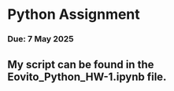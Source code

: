 # Python Assignment

### Due: 7 May 2025

## My script can be found in the Eovito_Python_HW-1.ipynb file.



